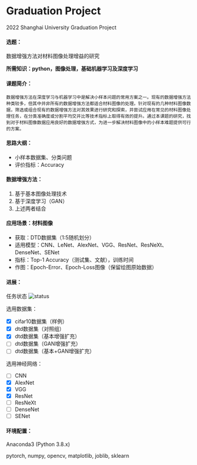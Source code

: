 # Graduation Project
2022 Shanghai University Graduation Project

#### 选题：

数据增强方法对材料图像处理增益的研究

**所需知识：python，图像处理，基础机器学习及深度学习**

#### 课题简介：
	数据增强方法在深度学习与机器学习中是解决小样本问题的常用方案之一。现有的数据增强方法种类较多，但其中并非所有的数据增强方法都适合材料图像的处理。针对现有的几种材料图像数据，筛选或组合现有的数据增强方法对其效果进行研究和探索，并尝试应用在常见的材料图像处理任务，在分类准确度或分割平均交并比等技术指标上取得有效的提升。通过本课题的研究，找到对于材料图像数据应用良好的数据增强方式，为进一步解决材料图像中的小样本难题提供可行的方案。

#### 思路大纲：
- 小样本数据集、分类问题
- 评价指标：Accuracy

#### 数据增强方法：
1. 基于基本图像处理技术
2. 基于深度学习（GAN）
3. 上述两者结合

#### 应用场景：材料图像
- 获取：DTD数据集（1:5随机划分）
- 适用模型：CNN、LeNet、AlexNet、VGG、ResNet、ResNeXt、DenseNet、SENet
- 指标：Top-1 Accuracy（测试集、文献），训练时间
- 作图：Epoch-Error、Epoch-Loss图像（保留绘图原始数据）

#### 进展：
任务状态 ![status](https://img.shields.io/badge/status-working-orange)

选用数据集：
- [x] cifar10数据集（样例）
- [x] dtd数据集（对照组）
- [x] dtd数据集（基本增强扩充）
- [ ] dtd数据集（GAN增强扩充）
- [ ] dtd数据集（基本+GAN增强扩充）

选用神经网络：
- [ ] CNN
- [x] AlexNet
- [x] VGG
- [x] ResNet
- [ ] ResNeXt
- [ ] DenseNet
- [ ] SENet

#### 环境配置：
Anaconda3 (Python 3.8.x)

pytorch, numpy, opencv, matplotlib, joblib, sklearn